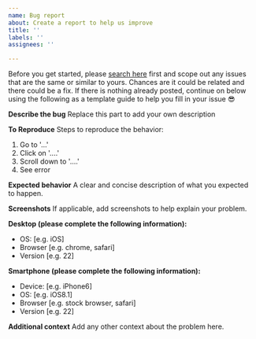 ```yaml
---
name: Bug report
about: Create a report to help us improve
title: ''
labels: ''
assignees: ''

---
```

Before you get started, please [search here]( https://github.com/icueMike/New-World-Clock/issues?q=is%3Aissue) first and scope out any issues that are the same or similar to yours. Chances are it could be related and there could be a fix. If there is nothing already posted, continue on below using the following as a template guide to help you fill in your issue 😎


**Describe the bug**
Replace this part to add your own description

**To Reproduce**
Steps to reproduce the behavior:
1. Go to '...'
2. Click on '....'
3. Scroll down to '....'
4. See error

**Expected behavior**
A clear and concise description of what you expected to happen.

**Screenshots**
If applicable, add screenshots to help explain your problem.

**Desktop (please complete the following information):**
 - OS: [e.g. iOS]
 - Browser [e.g. chrome, safari]
 - Version [e.g. 22]

**Smartphone (please complete the following information):**
 - Device: [e.g. iPhone6]
 - OS: [e.g. iOS8.1]
 - Browser [e.g. stock browser, safari]
 - Version [e.g. 22]

**Additional context**
Add any other context about the problem here.
